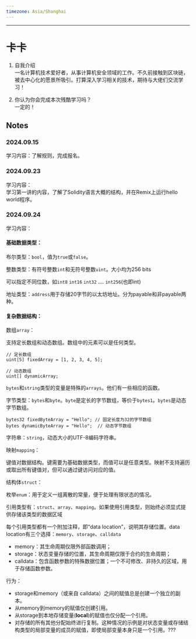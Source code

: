 ```yaml
---
timezone: Asia/Shanghai
---
```


---
# 卡卡

1. 自我介绍 <br>
一名计算机技术爱好者，从事计算机安全领域的工作。不久前接触到区块链，被去中心化的愿景所吸引。打算深入学习相关的技术，期待与大佬们交流学习！

2. 你认为你会完成本次残酷学习吗？ <br>
一定的！
   
## Notes

<!-- Content_START -->

### 2024.09.15
学习内容：了解规则，完成报名。

### 2024.09.23
学习内容：<br>
学习第一讲的内容，了解了Solidity语言大概的结构，并在Remix上运行hello world程序。

### 2024.09.24
学习内容：<br>
#### 基础数据类型：

布尔类型：`bool`，值为`true`或`false`。

整数类型：有符号整数`int`和无符号整数`uint`。大小均为256 bits

可以指定不同位数，如`int8` `int16` `int32` .... `int256`(也即int)

地址类型：`address`用于存储20字节的以太坊地址。分为payable和非payable两种。



#### 复杂数据结构：

数组`array`：

支持定长数组和动态数组。数组中的元素可以是任何类型。

```
// 定长数组
uint[5] fixedArray = [1, 2, 3, 4, 5];

// 动态数组
uint[] dynamicArray;
```

`bytes`和`string`类型的变量是特殊的`arrays`。他们有一些相应的函数。

字节类型：`bytes`和`byte`。`byte`是定长的字节数组，等价于`bytes1`。`bytes`是动态字节数组。

```
bytes32 fixedByteArray = "Hello"; // 固定长度为32的字节数组
bytes dynamicByteArray = "Hello";  // 动态字节数组
```

字符串：`string`，动态大小的UTF-8编码字符串。

映射`mapping`：

键值对数据结构。键需要为基础数据类型，而值可以是任意类型。映射不支持遍历或取出所有键值对，但可以通过键访问对应的值。

结构体`struct`：

枚举`enum`：用于定义一组离散的常量，便于处理有限状态的情况。



引用类型有：`struct`、`array`、`mapping`。如果使用引用类型，则始终必须显式提供存储该类型的数据区域

每个引用类型都有一个附加注释，即“data location”，说明其存储位置。data location有三个选择：`memory`、`storage`、`calldata`

- memory：其生命周期仅限外部函数调用；
- storage：状态变量存储的位置，其生命周期仅限于合约的生命周期；
- calldata：包含函数参数的特殊数据位置；一个不可修改、非持久的区域，用于存储函数参数。

行为：

- storage和memory（或来自 calldata）之间的赋值总是创建一个独立的副本。
- 从memory到memory的赋值仅创建引用。
- 从storage到本地存储变量(**local**)的赋值也仅分配一个引用。
- 对存储的所有其他分配始终进行复制。这种情况的示例是对状态变量或存储结构类型的局部变量的成员的赋值，即使局部变量本身只是一个引用。???

<!-- Content_END -->
